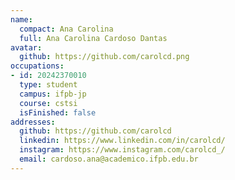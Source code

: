 ```yaml
---
name:
  compact: Ana Carolina
  full: Ana Carolina Cardoso Dantas
avatar:
  github: https://github.com/carolcd.png
occupations:
- id: 20242370010
  type: student
  campus: ifpb-jp
  course: cstsi
  isFinished: false
addresses:
  github: https://github.com/carolcd
  linkedin: https://www.linkedin.com/in/carolcd/
  instagram: https://www.instagram.com/carolcd_/
  email: cardoso.ana@academico.ifpb.edu.br
---
```

